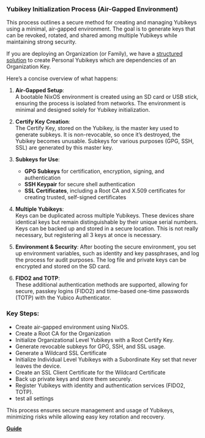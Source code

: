 ### Yubikey Initialization Process (Air-Gapped Environment)

This process outlines a secure method for creating and managing Yubikeys using a minimal, air-gapped environment. The goal is to generate keys that can be revoked, rotated, and shared among multiple Yubikeys while maintaining strong security. 

If you are deploying an Organization (or Family), we have a [structured solution](./organizationalkeys.md) to create Personal Yubikeys which are dependencies of an Organization Key.

Here’s a concise overview of what happens:

1. **Air-Gapped Setup**:  
   A bootable NixOS environment is created using an SD card or USB stick, ensuring the process is isolated from networks. The environment is minimal and designed solely for Yubikey initialization.

2. **Certify Key Creation**:  
   The Certify Key, stored on the Yubikey, is the master key used to generate subkeys. It is non-revocable, so once it’s destroyed, the Yubikey becomes unusable. Subkeys for various purposes (GPG, SSH, SSL) are generated by this master key.

3. **Subkeys for Use**:
   - **GPG Subkeys** for certification, encryption, signing, and authentication
   - **SSH Keypair** for secure shell authentication
   - **SSL Certificates**, including a Root CA and X.509 certificates for creating trusted, self-signed certificates

4. **Multiple Yubikeys**:  
   Keys can be duplicated across multiple Yubikeys. These devices share identical keys but remain distinguishable by their unique serial numbers. Keys can be backed up and stored in a secure location. This is not really necessary, but registering all 3 keys at once is necessary.

5. **Environment & Security**:
   After booting the secure environment, you set up environment variables, such as identity and key passphrases, and log the process for audit purposes. The log file and private keys can be encrypted and stored on the SD card.

6. **FIDO2 and TOTP**:  
   These additional authentication methods are supported, allowing for secure, passkey logins (FIDO2) and time-based one-time passwords (TOTP) with the Yubico Authenticator.

### Key Steps:
- Create air-gapped environment using NixOS.
- Create a Root CA for the Organization
- Initialize Organizational Level Yubikeys with a Root Certify Key.
- Generate revocable subkeys for GPG, SSH, and SSL usage.
- Generate a Wildcard SSL Certificate
- Initialize Individual Level Yubikeys with a Subordinate Key set that never leaves the device.
- Create an SSL Client Certificate for the Wildcard Certificate
- Back up private keys and store them securely.
- Register Yubikeys with identity and authentication services (FIDO2, TOTP).
- test all settings

This process ensures secure management and usage of Yubikeys, minimizing risks while allowing easy key rotation and recovery.


**[Guide](./doc/guide.md)**